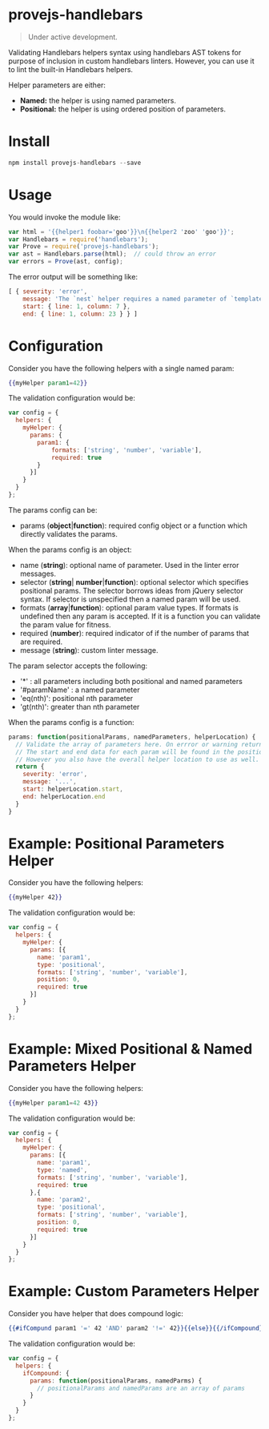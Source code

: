 # provejs-handlebars

> Under active development.

Validating Handlebars helpers syntax using handlebars AST tokens for purpose of inclusion in custom handlebars linters. However, you can use it to lint the built-in Handlebars helpers.

Helper parameters are either:
- **Named:** the helper is using named parameters.
- **Positional:** the helper is using ordered position of parameters.

# Install
```js
npm install provejs-handlebars --save
```

# Usage
You would invoke the module like:
```js
var html = '{{helper1 foobar='goo'}}\n{{helper2 'zoo' 'goo'}}';
var Handlebars = require('handlebars');
var Prove = require('provejs-handlebars');
var ast = Handlebars.parse(html);  // could throw an error
var errors = Prove(ast, config);
```
The error output will be something like:
```js
[ { severity: 'error',
    message: 'The `nest` helper requires a named parameter of `template`, but non was found.',
    start: { line: 1, column: 7 },
    end: { line: 1, column: 23 } } ]
```

# Configuration

Consider you have the following helpers with a single named param:
```hbs
{{myHelper param1=42}}
```
The validation configuration would be:
```js
var config = {
  helpers: {
    myHelper: {
      params: {
        param1: {
            formats: ['string', 'number', 'variable'],
            required: true
        }
      }]
    }
  }
};
```

The params config can be:
- params (**object**|**function**): required config object or a function which directly validates the params.

When the params config is an object:

- name (**string**): optional name of parameter. Used in the linter error messages.
- selector (**string**| **number**|**function**): optional selector which specifies positional params. The selector borrows ideas from jQuery selector syntax. If selector is unspecified then a named param will be used.
- formats (**array**|**function**): optional param value types. If formats is undefined then any param is accepted. If it is a function you can validate the param value for fitness.
- required (**number**): required indicator of if the number of params that are required.
- message (**string**): custom linter message.

The param selector accepts the following:
- '*' : all parameters including both positional and named parameters
- '#paramName' : a named parameter
- 'eq(nth)': positional nth parameter
- 'gt(nth)': greater than nth parameter

When the params config is a function:

```js
params: function(positionalParams, namedParameters, helperLocation) {
  // Validate the array of parameters here. On errror or warning return something like below.
  // The start and end data for each param will be found in the positionalParms and namedParams nodes.
  // However you also have the overall helper location to use as well. 
  return {
    severity: 'error',
    message: '...',
    start: helperLocation.start,
    end: helperLocation.end
  }
}
```

# Example: Positional Parameters Helper

Consider you have the following helpers:
```hbs
{{myHelper 42}}
```
The validation configuration would be:
```js
var config = {
  helpers: {
    myHelper: {
      params: [{
        name: 'param1',
        type: 'positional',
        formats: ['string', 'number', 'variable'],
        position: 0,
        required: true
      }]
    }
  }
};
```

# Example: Mixed Positional & Named Parameters Helper

Consider you have the following helpers:
```hbs
{{myHelper param1=42 43}}
```
The validation configuration would be:
```js
var config = {
  helpers: {
    myHelper: {
      params: [{
        name: 'param1',
        type: 'named',
        formats: ['string', 'number', 'variable'],
        required: true
      },{
        name: 'param2',
        type: 'positional',
        formats: ['string', 'number', 'variable'],
        position: 0,
        required: true
      }]
    }
  }
};
```

# Example: Custom Parameters Helper

Consider you have helper that does compound logic:
```hbs
{{#ifCompund param1 '=' 42 'AND' param2 '!=' 42}}{{else}}{{/ifCompound}}
```
The validation configuration would be:
```js
var config = {
  helpers: {
    ifCompound: {
      params: function(positionalParams, namedParms) {
        // positionalParams and namedParams are an array of params
      }
    }
  }
};
```
